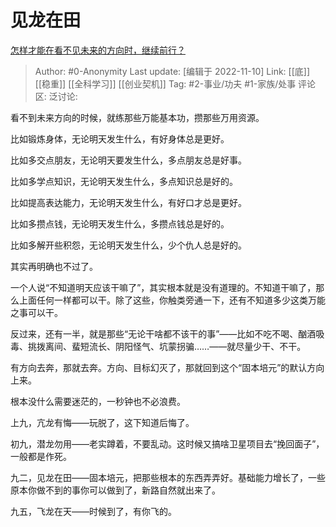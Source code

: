 # 见龙在田
[怎样才能在看不见未来的方向时，继续前行？](https://www.zhihu.com/question/55061712/answer/2751675016)

> Author: #0-Anonymity
> Last update: [编辑于 2022-11-10]
> Link: [[底]] [[稳重]] [[全科学习]] [[创业契机]]
> Tag: #2-事业/功夫 #1-家族/处事
> 评论区:
> 泛讨论:

看不到未来方向的时候，就练那些万能基本功，攒那些万用资源。

比如锻炼身体，无论明天发生什么，有好身体总是更好。

比如多交点朋友，无论明天要发生什么，多点朋友总是好事。

比如多学点知识，无论明天发生什么，多点知识总是好的。

比如提高表达能力，无论明天发生什么，有好口才总是更好。

比如多攒点钱，无论明天发生什么，多攒点钱总是好的。

比如多解开些积怨，无论明天发生什么，少个仇人总是好的。

其实再明确也不过了。

一个人说“不知道明天应该干嘛了”，其实根本就是没有道理的。不知道干嘛了，那么上面任何一样都可以干。除了这些，你触类旁通一下，还有不知道多少这类万能之事可以干。

反过来，还有一半，就是那些“无论干啥都不该干的事”——比如不吃不喝、酗酒吸毒、挑拨离间、蜚短流长、阴阳怪气、坑蒙拐骗……——就尽量少干、不干。

有方向去奔，那就去奔。方向、目标幻灭了，那就回到这个“固本培元”的默认方向上来。

根本没什么需要迷茫的，一秒钟也不必浪费。

上九，亢龙有悔——玩脱了，这下知道后悔了。

初九，潜龙勿用——老实蹲着，不要乱动。这时候又搞啥卫星项目去“挽回面子”，一般都是作死。

九二，见龙在田——固本培元，把那些根本的东西弄弄好。基础能力增长了，一些原本你做不到的事你可以做到了，新路自然就出来了。

九五，飞龙在天——时候到了，有你飞的。

